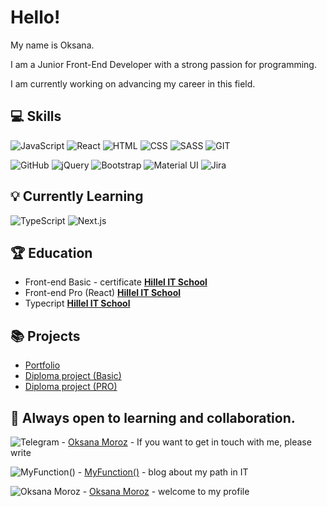 # Hello! 

My name is Oksana.

I am a Junior Front-End Developer with a strong passion for programming.

I am currently working on advancing my career in this field.

## 💻 Skills

![JavaScript](https://img.shields.io/badge/JavaScript-%231E4B6E?style=for-the-badge&logo=JavaScript&logoColor=white)
![React](https://img.shields.io/badge/React-%231E4B6E?style=for-the-badge&logo=React&logoColor=white)
![HTML](https://img.shields.io/badge/HTML5-%231E4B6E?style=for-the-badge&logo=HTML5&logoColor=white)
![CSS](https://img.shields.io/badge/CSS-%231E4B6E?style=for-the-badge&logo=CSS&logoColor=white)
![SASS](https://img.shields.io/badge/SASS-%231E4B6E?style=for-the-badge&logo=SASS&logoColor=white)
![GIT](https://img.shields.io/badge/GIT-%231E4B6E?style=for-the-badge&logo=GIT&logoColor=white)

![GitHub](https://img.shields.io/badge/GitHub-%231E4B6E?style=for-the-badge&logo=GitHub&logoColor=white)
![jQuery](https://img.shields.io/badge/jQuery-%231E4B6E?style=for-the-badge&logo=jQuery&logoColor=white)
![Bootstrap](https://img.shields.io/badge/Bootstrap-%231E4B6E?style=for-the-badge&logo=Bootstrap&logoColor=white)
![Material UI](https://img.shields.io/badge/Material%20UI-%231E4B6E?style=for-the-badge&logo=Material-UI&logoColor=white)
![Jira](https://img.shields.io/badge/Jira-%231E4B6E?style=for-the-badge&logo=Jira&logoColor=white)

## 💡 Currently Learning

![TypeScript](https://img.shields.io/badge/TypeScript-%231E4B6E?style=for-the-badge&logo=TypeScript&logoColor=white)
![Next.js](https://img.shields.io/badge/Next.js-%231E4B6E?style=for-the-badge&logo=Next.js&logoColor=white)

## 🏆 Education

- Front-end Basic  - сertificate **[Hillel IT School](https://certificate.ithillel.ua/view/74052002)** 
- Front-end Pro (React) **[Hillel IT School](https://certificate.ithillel.ua/view/60575865)**
- Typecript **[Hillel IT School](https://certificate.ithillel.ua/view/25307307)** 


## 📚 Projects

- [Portfolio](https://okmoroz.github.io/portfolio/)
- [Diploma project (Basic)](https://okmoroz.github.io/HLegal/)
- [Diploma project (PRO)](https://github.com/OkMoroz/graduate-work-js-moroz)

## 📝 Always open to learning and collaboration.

![Telegram](https://img.shields.io/badge/Telegram-%2300bfff?style=for-the-badge&logo=Telegram&logoColor=white) - [Oksana Moroz](https://t.me/Moroz_Ksenia) - If you want to get in touch with me, please write

![MyFunction()](https://img.shields.io/badge/MyFunction-%23da70d6?style=for-the-badge&logo=MyFunction&logoColor=white) - [MyFunction()](https://t.me/OM_myFunction) - blog about my path in IT

![Oksana Moroz](https://img.shields.io/badge/LinkedIn-%230064ff?style=for-the-badge&logo=LinkedIn&logoColor=white)  - [Oksana Moroz](https://www.linkedin.com/in/oksana-moroz/) - welcome to my profile
